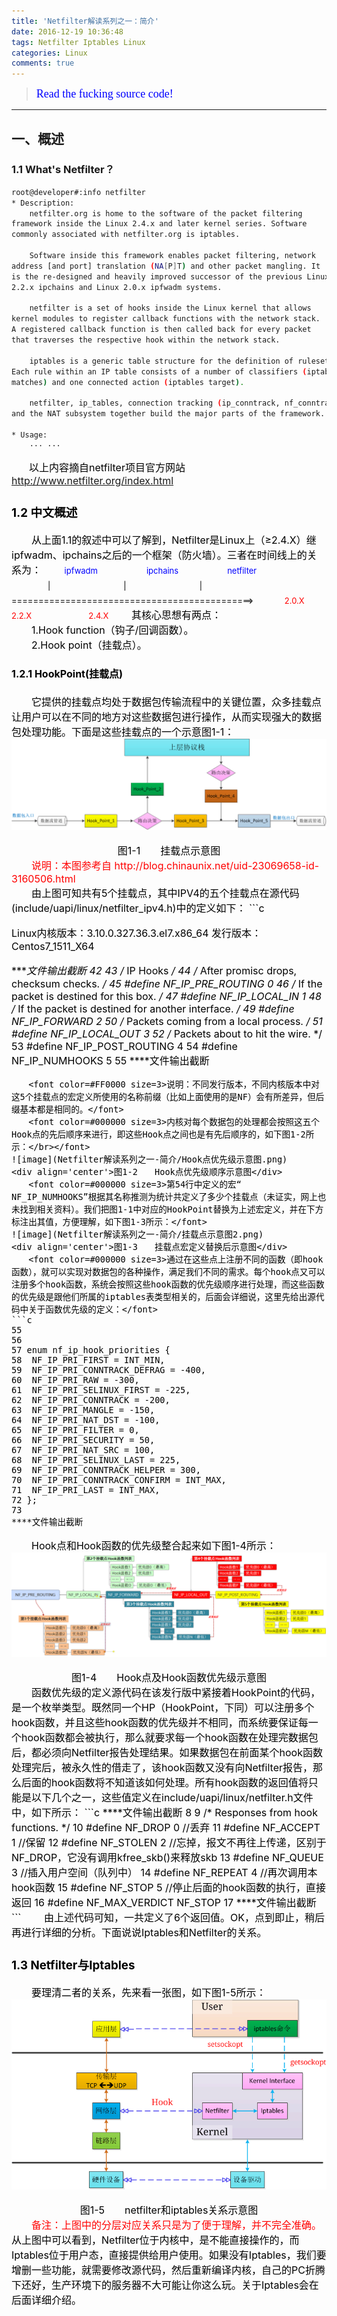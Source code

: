 ```yaml
---
title: 'Netfilter解读系列之一：简介'
date: 2016-12-19 10:36:48
tags: Netfilter Iptables Linux
categories: Linux 
comments: true 
---
```


><font color=#0000FF face="微软雅黑" size=4>Read the fucking source code!</font>
***


## 一、概述
### 1.1 What's Netfilter？  
```bash
root@developer#:info netfilter
* Description:
    netfilter.org is home to the software of the packet filtering 
framework inside the Linux 2.4.x and later kernel series. Software 
commonly associated with netfilter.org is iptables.  

    Software inside this framework enables packet filtering, network 
address [and port] translation (NA[P]T) and other packet mangling. It 
is the re-designed and heavily improved successor of the previous Linux 
2.2.x ipchains and Linux 2.0.x ipfwadm systems.  

    netfilter is a set of hooks inside the Linux kernel that allows 
kernel modules to register callback functions with the network stack. 
A registered callback function is then called back for every packet 
that traverses the respective hook within the network stack.

    iptables is a generic table structure for the definition of rulesets. 
Each rule within an IP table consists of a number of classifiers (iptables 
matches) and one connected action (iptables target). 
 
    netfilter, ip_tables, connection tracking (ip_conntrack, nf_conntrack) 
and the NAT subsystem together build the major parts of the framework.

* Usage:
    ··· ···
```
　　<font color=#000000 size=3><font color=#000000 size=3>以上内容摘自netfilter项目官方网站 http://www.netfilter.org/index.html </font>
### 1.2 中文概述
　　<font color=#000000 size=3>从上面1.1的叙述中可以了解到，Netfilter是Linux上（≥2.4.X）继ipfwadm、ipchains之后的一个框架（防火墙）。三者在时间线上的关系为：</font>
　　<font color=#0000FF size=2>ipfwadm　　　　　　ipchains　　　　　　netfilter</font>
　　<font color=#000000 size=2>　　|　　　　　　　　　|　　　　　　　　　|</font>
　　<font color=#000000 size=2>=============================================></font>
　　<font color=#FF0000 size=2>　2.0.X　　　　　　　2.2.X　　　　　　　2.4.X</font>
　　<font color=#000000 size=3>其核心思想有两点：</br>　　1.Hook function（钩子/回调函数）。</br>　　2.Hook point（挂载点）。</font>
#### 1.2.1 HookPoint(挂载点)
　　<font color=#000000 size=3>它提供的挂载点均处于数据包传输流程中的关键位置，众多挂载点让用户可以在不同的地方对这些数据包进行操作，从而实现强大的数据包处理功能。下面是这些挂载点的一个示意图1-1：</font>
![image](Netfilter解读系列之一-简介/挂载点示意图.png)
<div align='center'>图1-1　　挂载点示意图</div>
　　<font color=#FF0000 size=3>说明：本图参考自 http://blog.chinaunix.net/uid-23069658-id-3160506.html </br></font>
　　<font color=#000000 size=3>由上图可知共有5个挂载点，其中IPV4的五个挂载点在源代码(include/uapi/linux/netfilter_ipv4.h)中的定义如下：</font>
```c

Linux内核版本：3.10.0.327.36.3.el7.x86_64
发行版本：Centos7_1511_X64

****文件输出截断
42
43 /* IP Hooks */
44 /* After promisc drops, checksum checks. */
45 #define NF_IP_PRE_ROUTING		0
46 /* If the packet is destined for this box. */
47 #define NF_IP_LOCAL_IN		1
48 /* If the packet is destined for another interface. */
49 #define NF_IP_FORWARD		2
50 /* Packets coming from a local process. */
51 #define NF_IP_LOCAL_OUT		3
52 /* Packets about to hit the wire. */
53 #define NF_IP_POST_ROUTING		4
54 #define NF_IP_NUMHOOKS		5
55
****文件输出截断
```
　　<font color=#FF0000 size=3>说明：不同发行版本，不同内核版本中对这5个挂载点的宏定义所使用的名称前缀（比如上面使用的是NF）会有所差异，但后缀基本都是相同的。</font>
　　<font color=#000000 size=3>内核对每个数据包的处理都会按照这五个Hook点的先后顺序来进行，即这些Hook点之间也是有先后顺序的，如下图1-2所示：</br></font>
![image](Netfilter解读系列之一-简介/Hook点优先级示意图.png)
<div align='center'>图1-2　　Hook点优先级顺序示意图</div>
　　<font color=#000000 size=3>第54行中定义的宏“ NF_IP_NUMHOOKS”根据其名称推测为统计共定义了多少个挂载点（未证实，网上也未找到相关资料）。我们把图1-1中对应的HookPoint替换为上述宏定义，并在下方标注出其值，方便理解，如下图1-3所示：</font>
![image](Netfilter解读系列之一-简介/挂载点示意图2.png)
<div align='center'>图1-3　　挂载点宏定义替换后示意图</div>
　　<font color=#000000 size=3>通过在这些点上注册不同的函数（即hook函数），就可以实现对数据包的各种操作，满足我们不同的需求。每个hook点又可以注册多个hook函数，系统会按照这些hook函数的优先级顺序进行处理，而这些函数的优先级是跟他们所属的iptables表类型相关的，后面会详细说，这里先给出源代码中关于函数优先级的定义：</font>
```c
55
56
57 enum nf_ip_hook_priorities {
58 	NF_IP_PRI_FIRST = INT_MIN,
59 	NF_IP_PRI_CONNTRACK_DEFRAG = -400,
60 	NF_IP_PRI_RAW = -300,
61	NF_IP_PRI_SELINUX_FIRST = -225,
62	NF_IP_PRI_CONNTRACK = -200,
63	NF_IP_PRI_MANGLE = -150,
64	NF_IP_PRI_NAT_DST = -100,
65	NF_IP_PRI_FILTER = 0,
66	NF_IP_PRI_SECURITY = 50,
67	NF_IP_PRI_NAT_SRC = 100,
68	NF_IP_PRI_SELINUX_LAST = 225,
69	NF_IP_PRI_CONNTRACK_HELPER = 300,
70	NF_IP_PRI_CONNTRACK_CONFIRM = INT_MAX,
71	NF_IP_PRI_LAST = INT_MAX,
72 };
73
****文件输出截断
```
　　<font color=#000000 size=3>Hook点和Hook函数的优先级整合起来如下图1-4所示：</br></font>
![image](Netfilter解读系列之一-简介/hook点和hook函数优先级整合示意图.PNG)
<div align='center'>图1-4　　Hook点及Hook函数优先级示意图</div>
　　<font color=#000000 size=3>函数优先级的定义源代码在该发行版中紧接着HookPoint的代码，是一个枚举类型。既然同一个HP（HookPoint，下同）可以注册多个hook函数，并且这些hook函数的优先级并不相同，而系统要保证每一个hook函数都会被执行，那么就要求每一个hook函数在处理完数据包后，都必须向Netfilter报告处理结果。如果数据包在前面某个hook函数处理完后，被永久性的借走了，该hook函数又没有向Netfilter报告，那么后面的hook函数将不知道该如何处理。所有hook函数的返回值将只能是以下几个之一，这些值定义在include/uapi/linux/netfilter.h文件中，如下所示：</font>
```c
****文件输出截断
8
9 /* Responses from hook functions. */
10 #define NF_DROP 0      //丢弃
11 #define NF_ACCEPT 1    //保留
12 #define NF_STOLEN 2    //忘掉，报文不再往上传递，区别于NF_DROP，它没有调用kfree_skb()来释放skb
13 #define NF_QUEUE 3     //插入用户空间（队列中）
14 #define NF_REPEAT 4    //再次调用本hook函数
15 #define NF_STOP 5      //停止后面的hook函数的执行，直接返回
16 #define NF_MAX_VERDICT NF_STOP
17
****文件输出截断
```
　　<font color=#000000 size=3>由上述代码可知，一共定义了6个返回值。OK，点到即止，稍后再进行详细的分析。下面说说Iptables和Netfilter的关系。</font>

### 1.3 Netfilter与Iptables
　　<font color=#000000 size=3>要理清二者的关系，先来看一张图，如下图1-5所示：</font>
![image](Netfilter解读系列之一-简介/netfilter和iptables关系.png)
<div align='center'>图1-5　　netfilter和iptables关系示意图</div>
　　<font color=#FF0000 size=3>备注：上图中的分层对应关系只是为了便于理解，并不完全准确。</font>
　　<font color=#000000 size=3>从上图中可以看到，Netfilter位于内核中，是不能直接操作的，而Iptables位于用户态，直接提供给用户使用。如果没有Iptables，我们要增删一些功能，就需要修改源代码，然后重新编译内核，自己的PC折腾下还好，生产环境下的服务器不大可能让你这么玩。关于Iptables会在后面详细介绍。</font>
